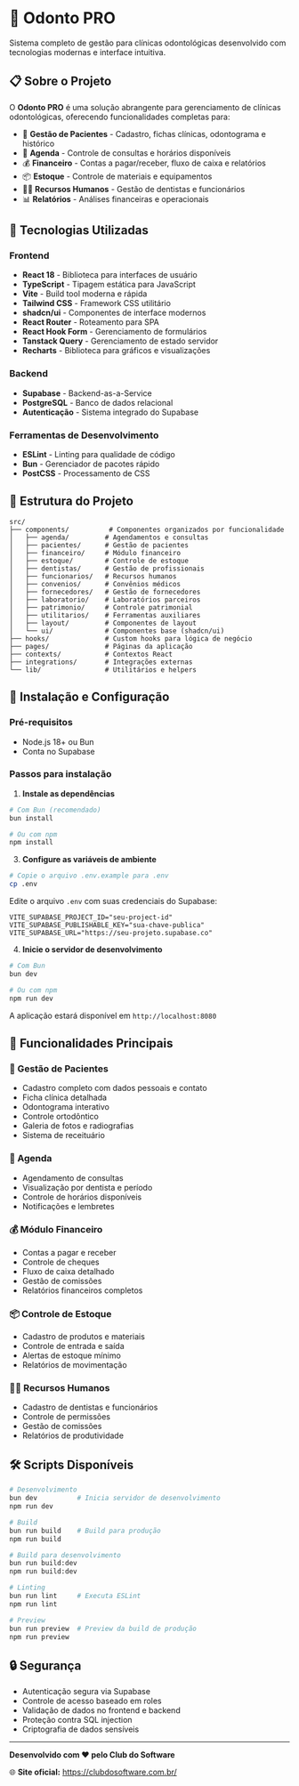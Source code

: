 # 🦷 Odonto PRO

Sistema completo de gestão para clínicas odontológicas desenvolvido com tecnologias modernas e interface intuitiva.

## 📋 Sobre o Projeto

O **Odonto PRO** é uma solução abrangente para gerenciamento de clínicas odontológicas, oferecendo funcionalidades completas para:

- 👥 **Gestão de Pacientes** - Cadastro, fichas clínicas, odontograma e histórico
- 📅 **Agenda** - Controle de consultas e horários disponíveis
- 💰 **Financeiro** - Contas a pagar/receber, fluxo de caixa e relatórios
- 📦 **Estoque** - Controle de materiais e equipamentos
- 👨‍⚕️ **Recursos Humanos** - Gestão de dentistas e funcionários
- 📊 **Relatórios** - Análises financeiras e operacionais

## 🚀 Tecnologias Utilizadas

### Frontend
- **React 18** - Biblioteca para interfaces de usuário
- **TypeScript** - Tipagem estática para JavaScript
- **Vite** - Build tool moderna e rápida
- **Tailwind CSS** - Framework CSS utilitário
- **shadcn/ui** - Componentes de interface modernos
- **React Router** - Roteamento para SPA
- **React Hook Form** - Gerenciamento de formulários
- **Tanstack Query** - Gerenciamento de estado servidor
- **Recharts** - Biblioteca para gráficos e visualizações

### Backend
- **Supabase** - Backend-as-a-Service
- **PostgreSQL** - Banco de dados relacional
- **Autenticação** - Sistema integrado do Supabase

### Ferramentas de Desenvolvimento
- **ESLint** - Linting para qualidade de código
- **Bun** - Gerenciador de pacotes rápido
- **PostCSS** - Processamento de CSS

## 📁 Estrutura do Projeto

```
src/
├── components/          # Componentes organizados por funcionalidade
│   ├── agenda/         # Agendamentos e consultas
│   ├── pacientes/      # Gestão de pacientes
│   ├── financeiro/     # Módulo financeiro
│   ├── estoque/        # Controle de estoque
│   ├── dentistas/      # Gestão de profissionais
│   ├── funcionarios/   # Recursos humanos
│   ├── convenios/      # Convênios médicos
│   ├── fornecedores/   # Gestão de fornecedores
│   ├── laboratorio/    # Laboratórios parceiros
│   ├── patrimonio/     # Controle patrimonial
│   ├── utilitarios/    # Ferramentas auxiliares
│   ├── layout/         # Componentes de layout
│   └── ui/             # Componentes base (shadcn/ui)
├── hooks/              # Custom hooks para lógica de negócio
├── pages/              # Páginas da aplicação
├── contexts/           # Contextos React
├── integrations/       # Integrações externas
└── lib/                # Utilitários e helpers
```

## 🔧 Instalação e Configuração

### Pré-requisitos
- Node.js 18+ ou Bun
- Conta no Supabase

### Passos para instalação

1. **Instale as dependências**
```bash
# Com Bun (recomendado)
bun install

# Ou com npm
npm install
```

3. **Configure as variáveis de ambiente**
```bash
# Copie o arquivo .env.example para .env
cp .env
```

Edite o arquivo `.env` com suas credenciais do Supabase:
```env
VITE_SUPABASE_PROJECT_ID="seu-project-id"
VITE_SUPABASE_PUBLISHABLE_KEY="sua-chave-publica"
VITE_SUPABASE_URL="https://seu-projeto.supabase.co"
```
4. **Inicie o servidor de desenvolvimento**
```bash
# Com Bun
bun dev

# Ou com npm
npm run dev
```

A aplicação estará disponível em `http://localhost:8080`

## 📱 Funcionalidades Principais

### 👥 Gestão de Pacientes
- Cadastro completo com dados pessoais e contato
- Ficha clínica detalhada
- Odontograma interativo
- Controle ortodôntico
- Galeria de fotos e radiografias
- Sistema de receituário

### 📅 Agenda
- Agendamento de consultas
- Visualização por dentista e período
- Controle de horários disponíveis
- Notificações e lembretes

### 💰 Módulo Financeiro
- Contas a pagar e receber
- Controle de cheques
- Fluxo de caixa detalhado
- Gestão de comissões
- Relatórios financeiros completos

### 📦 Controle de Estoque
- Cadastro de produtos e materiais
- Controle de entrada e saída
- Alertas de estoque mínimo
- Relatórios de movimentação

### 👨‍⚕️ Recursos Humanos
- Cadastro de dentistas e funcionários
- Controle de permissões
- Gestão de comissões
- Relatórios de produtividade

## 🛠️ Scripts Disponíveis

```bash
# Desenvolvimento
bun dev          # Inicia servidor de desenvolvimento
npm run dev

# Build
bun run build    # Build para produção
npm run build

# Build para desenvolvimento
bun run build:dev
npm run build:dev

# Linting
bun run lint     # Executa ESLint
npm run lint

# Preview
bun run preview  # Preview da build de produção
npm run preview
```

## 🔒 Segurança

- Autenticação segura via Supabase
- Controle de acesso baseado em roles
- Validação de dados no frontend e backend
- Proteção contra SQL injection
- Criptografia de dados sensíveis

---

**Desenvolvido com ❤️ pelo Club do Software**

🌐 **Site oficial:** https://clubdosoftware.com.br/